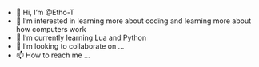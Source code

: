 - 👋 Hi, I’m @Etho-T
- 👀 I’m interested in learning more about coding and learning more about how computers work
- 🌱 I’m currently learning Lua and Python
- 💞️ I’m looking to collaborate on ...
- 📫 How to reach me ...

<!---
Etho-T/Etho-T is a ✨ special ✨ repository because its `README.md` (this file) appears on your GitHub profile.
You can click the Preview link to take a look at your changes.
--->
